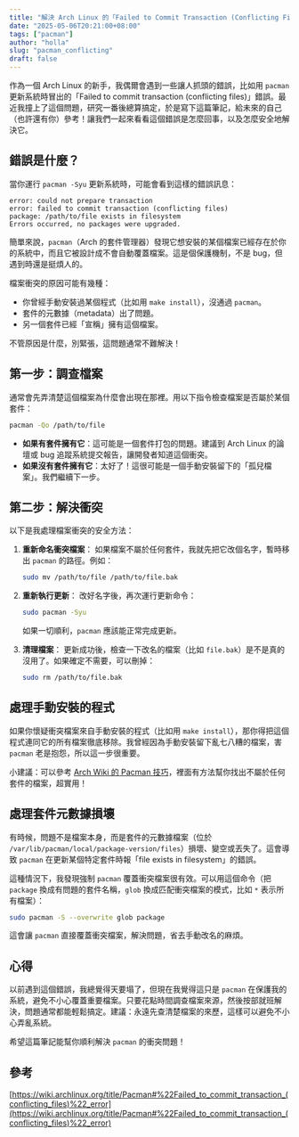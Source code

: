 ```yaml
---
title: "解決 Arch Linux 的「Failed to Commit Transaction (Conflicting Files)」錯誤"
date: "2025-05-06T20:21:00+08:00"
tags: ["pacman"]
author: "holla"
slug: "pacman_conflicting"
draft: false
---
```


作為一個 Arch Linux 的新手，我偶爾會遇到一些讓人抓頭的錯誤，比如用 `pacman` 更新系統時冒出的「Failed to commit transaction (conflicting files)」錯誤。最近我撞上了這個問題，研究一番後總算搞定，於是寫下這篇筆記，給未來的自己（也許還有你）參考！讓我們一起來看看這個錯誤是怎麼回事，以及怎麼安全地解決它。
<!--more-->

## 錯誤是什麼？

當你運行 `pacman -Syu` 更新系統時，可能會看到這樣的錯誤訊息：

```
error: could not prepare transaction
error: failed to commit transaction (conflicting files)
package: /path/to/file exists in filesystem
Errors occurred, no packages were upgraded.
```

簡單來說，`pacman`（Arch 的套件管理器）發現它想安裝的某個檔案已經存在於你的系統中，而且它被設計成不會自動覆蓋檔案。這是個保護機制，不是 bug，但遇到時還是挺煩人的。

檔案衝突的原因可能有幾種：
- 你曾經手動安裝過某個程式（比如用 `make install`），沒通過 `pacman`。
- 套件的元數據（metadata）出了問題。
- 另一個套件已經「宣稱」擁有這個檔案。

不管原因是什麼，別緊張，這問題通常不難解決！

## 第一步：調查檔案

通常會先弄清楚這個檔案為什麼會出現在那裡。用以下指令檢查檔案是否屬於某個套件：

```bash
pacman -Qo /path/to/file
```

- **如果有套件擁有它**：這可能是一個套件打包的問題。建議到 Arch Linux 的論壇或 bug 追蹤系統提交報告，讓開發者知道這個衝突。
- **如果沒有套件擁有它**：太好了！這很可能是一個手動安裝留下的「孤兒檔案」。我們繼續下一步。

## 第二步：解決衝突

以下是我處理檔案衝突的安全方法：

1. **重新命名衝突檔案**：
   如果檔案不屬於任何套件，我就先把它改個名字，暫時移出 `pacman` 的路徑。例如：

   ```bash
   sudo mv /path/to/file /path/to/file.bak
   ```

2. **重新執行更新**：
   改好名字後，再次運行更新命令：

   ```bash
   sudo pacman -Syu
   ```

   如果一切順利，`pacman` 應該能正常完成更新。

3. **清理檔案**：
   更新成功後，檢查一下改名的檔案（比如 `file.bak`）是不是真的沒用了。如果確定不需要，可以刪掉：

   ```bash
   sudo rm /path/to/file.bak
   ```

## 處理手動安裝的程式

如果你懷疑衝突檔案來自手動安裝的程式（比如用 `make install`），那你得把這個程式連同它的所有檔案徹底移除。我曾經因為手動安裝留下亂七八糟的檔案，害 `pacman` 老是抱怨，所以這一步很重要。

小建議：可以參考 [Arch Wiki 的 Pacman 技巧](https://wiki.archlinux.org/title/Pacman/Tips_and_tricks#Identify_files_not_owned_by_any_package)，裡面有方法幫你找出不屬於任何套件的檔案，超實用！

## 處理套件元數據損壞

有時候，問題不是檔案本身，而是套件的元數據檔案（位於 `/var/lib/pacman/local/package-version/files`）損壞、變空或丟失了。這會導致 `pacman` 在更新某個特定套件時報「file exists in filesystem」的錯誤。

這種情況下，我發現強制 `pacman` 覆蓋衝突檔案很有效。可以用這個命令（把 `package` 換成有問題的套件名稱，`glob` 換成匹配衝突檔案的模式，比如 `*` 表示所有檔案）：

```bash
sudo pacman -S --overwrite glob package
```

這會讓 `pacman` 直接覆蓋衝突檔案，解決問題，省去手動改名的麻煩。

## 心得

以前遇到這個錯誤，我總覺得天要塌了，但現在我覺得這只是 `pacman` 在保護我的系統，避免不小心覆蓋重要檔案。只要花點時間調查檔案來源，然後按部就班解決，問題通常都能輕鬆搞定。建議：永遠先查清楚檔案的來歷，這樣可以避免不小心弄亂系統。

希望這篇筆記能幫你順利解決 `pacman` 的衝突問題！

## 參考
[https://wiki.archlinux.org/title/Pacman#%22Failed_to_commit_transaction_(conflicting_files)%22_error](https://wiki.archlinux.org/title/Pacman#%22Failed_to_commit_transaction_(conflicting_files)%22_error)
